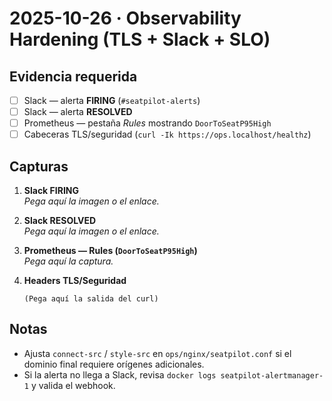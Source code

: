 # 2025-10-26 · Observability Hardening (TLS + Slack + SLO)

## Evidencia requerida
- [ ] Slack — alerta **FIRING** (`#seatpilot-alerts`)
- [ ] Slack — alerta **RESOLVED**
- [ ] Prometheus — pestaña *Rules* mostrando `DoorToSeatP95High`
- [ ] Cabeceras TLS/seguridad (`curl -Ik https://ops.localhost/healthz`)

## Capturas
1. **Slack FIRING**  
   _Pega aquí la imagen o el enlace._

2. **Slack RESOLVED**  
   _Pega aquí la imagen o el enlace._

3. **Prometheus — Rules (`DoorToSeatP95High`)**  
   _Pega aquí la captura._

4. **Headers TLS/Seguridad**  
   ```text
   (Pega aquí la salida del curl)
   ```

## Notas
- Ajusta `connect-src` / `style-src` en `ops/nginx/seatpilot.conf` si el dominio final requiere orígenes adicionales.
- Si la alerta no llega a Slack, revisa `docker logs seatpilot-alertmanager-1` y valida el webhook.
